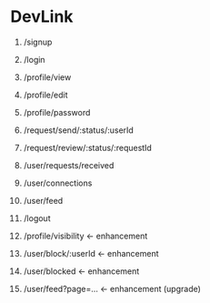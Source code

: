 # DevLink

1. /signup
2. /login
3. /profile/view
4. /profile/edit
5. /profile/password

6. /request/send/:status/:userId
7. /request/review/:status/:requestId
8. /user/requests/received
9. /user/connections
10. /user/feed
11. /logout
12. /profile/visibility         ← enhancement
13. /user/block/:userId         ← enhancement
14. /user/blocked               ← enhancement
15. /user/feed?page=...        ← enhancement (upgrade)
